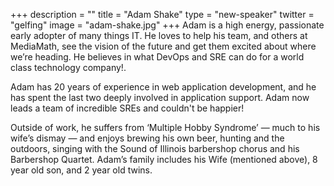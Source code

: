 +++
description = ""
title = "Adam Shake"
type = "new-speaker"
twitter = "gelfing"
image = "adam-shake.jpg"
+++
Adam is a high energy, passionate early adopter of many things IT. He loves to help his team, and others at MediaMath, see the vision of the future and get them excited about where we’re heading. He believes in what DevOps and SRE can do for a world class technology company!.

Adam has 20 years of experience in web application development, and he has spent the last two deeply involved in application support. Adam now leads a team of incredible SREs and couldn't be happier!

Outside of work, he suffers from ‘Multiple Hobby Syndrome’ — much to his wife’s dismay — and enjoys brewing his own beer, hunting and the outdoors, singing with the Sound of Illinois barbershop chorus and his Barbershop Quartet. Adam’s family includes his Wife (mentioned above), 8 year old son, and 2 year old twins.